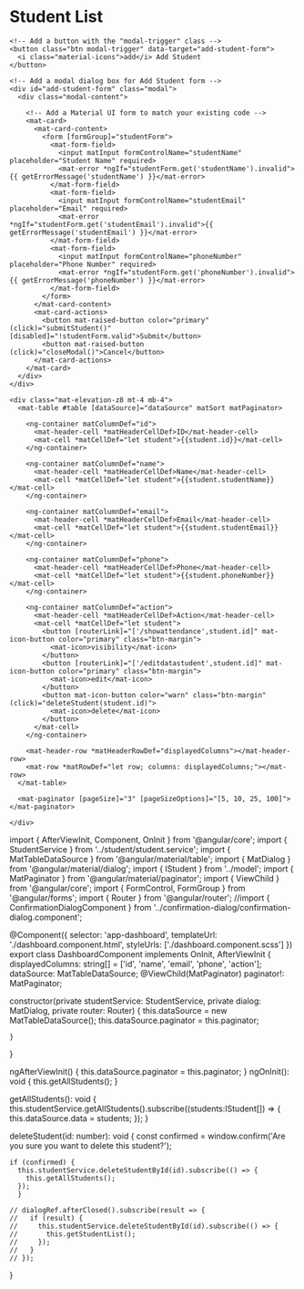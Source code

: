 <div>
  <div class="d-sm-flex align-items-center justify-content-between mt-4">
    <h1 class="h3 mb-0 text-gray-800">Student List</h1>
  
    <!-- Add a button with the "modal-trigger" class -->
    <button class="btn modal-trigger" data-target="add-student-form">
      <i class="material-icons">add</i> Add Student
    </button>
  
    <!-- Add a modal dialog box for Add Student form -->
    <div id="add-student-form" class="modal">
      <div class="modal-content">
  
        <!-- Add a Material UI form to match your existing code -->
        <mat-card>
          <mat-card-content>
            <form [formGroup]="studentForm">
              <mat-form-field>
                <input matInput formControlName="studentName" placeholder="Student Name" required>
                <mat-error *ngIf="studentForm.get('studentName').invalid">{{ getErrorMessage('studentName') }}</mat-error>
              </mat-form-field>
              <mat-form-field>
                <input matInput formControlName="studentEmail" placeholder="Email" required>
                <mat-error *ngIf="studentForm.get('studentEmail').invalid">{{ getErrorMessage('studentEmail') }}</mat-error>
              </mat-form-field>
              <mat-form-field>
                <input matInput formControlName="phoneNumber" placeholder="Phone Number" required>
                <mat-error *ngIf="studentForm.get('phoneNumber').invalid">{{ getErrorMessage('phoneNumber') }}</mat-error>
              </mat-form-field>
            </form>
          </mat-card-content>
          <mat-card-actions>
            <button mat-raised-button color="primary" (click)="submitStudent()" [disabled]="!studentForm.valid">Submit</button>
            <button mat-raised-button (click)="closeModal()">Cancel</button>
          </mat-card-actions>
        </mat-card>
      </div>
    </div>
  
  </div>


  
    <div class="mat-elevation-z8 mt-4 mb-4">
      <mat-table #table [dataSource]="dataSource" matSort matPaginator>
  
        <ng-container matColumnDef="id">
          <mat-header-cell *matHeaderCellDef>ID</mat-header-cell>
          <mat-cell *matCellDef="let student">{{student.id}}</mat-cell>
        </ng-container>
  
        <ng-container matColumnDef="name">
          <mat-header-cell *matHeaderCellDef>Name</mat-header-cell>
          <mat-cell *matCellDef="let student">{{student.studentName}}</mat-cell>
        </ng-container>
  
        <ng-container matColumnDef="email">
          <mat-header-cell *matHeaderCellDef>Email</mat-header-cell>
          <mat-cell *matCellDef="let student">{{student.studentEmail}}</mat-cell>
        </ng-container>
  
        <ng-container matColumnDef="phone">
          <mat-header-cell *matHeaderCellDef>Phone</mat-header-cell>
          <mat-cell *matCellDef="let student">{{student.phoneNumber}}</mat-cell>
        </ng-container>
  
        <ng-container matColumnDef="action">
          <mat-header-cell *matHeaderCellDef>Action</mat-header-cell>
          <mat-cell *matCellDef="let student">
            <button [routerLink]="['/showattendance',student.id]" mat-icon-button color="primary" class="btn-margin">
              <mat-icon>visibility</mat-icon>
            </button>
            <button [routerLink]="['/editdatastudent',student.id]" mat-icon-button color="primary" class="btn-margin">
              <mat-icon>edit</mat-icon>
            </button>
            <button mat-icon-button color="warn" class="btn-margin" (click)="deleteStudent(student.id)">
              <mat-icon>delete</mat-icon>
            </button>
          </mat-cell>
        </ng-container>
  
        <mat-header-row *matHeaderRowDef="displayedColumns"></mat-header-row>
        <mat-row *matRowDef="let row; columns: displayedColumns;"></mat-row>
      </mat-table>

      <mat-paginator [pageSize]="3" [pageSizeOptions]="[5, 10, 25, 100]"></mat-paginator>

    </div>
  
  </div>






  import { AfterViewInit, Component, OnInit } from '@angular/core';
import { StudentService } from '../student/student.service';
import { MatTableDataSource } from '@angular/material/table';
import { MatDialog } from '@angular/material/dialog';
import { IStudent } from '../model';
import { MatPaginator } from '@angular/material/paginator';
import { ViewChild } from '@angular/core';
import { FormControl, FormGroup } from '@angular/forms';
import { Router } from '@angular/router';
//import { ConfirmationDialogComponent } from '../confirmation-dialog/confirmation-dialog.component';


@Component({
  selector: 'app-dashboard',
  templateUrl: './dashboard.component.html',
  styleUrls: ['./dashboard.component.scss']
})
export class DashboardComponent implements OnInit, AfterViewInit {
  displayedColumns: string[] = ['id', 'name', 'email', 'phone', 'action'];
  dataSource: MatTableDataSource<IStudent>;
  @ViewChild(MatPaginator)
  paginator!: MatPaginator;

  

  constructor(private studentService: StudentService, private dialog: MatDialog,  private router: Router) {
    this.dataSource = new MatTableDataSource<IStudent>();
    this.dataSource.paginator = this.paginator;
   
    }
  }

  ngAfterViewInit() {
    this.dataSource.paginator = this.paginator;
  }
  ngOnInit(): void {
    this.getAllStudents();
  }

  getAllStudents(): void { this.studentService.getAllStudents().subscribe((students:IStudent[]) => 
    { this.dataSource.data = students; 
    });
   }

  deleteStudent(id: number): void {
    const confirmed = window.confirm('Are you sure you want to delete this student?');

    if (confirmed) {
      this.studentService.deleteStudentById(id).subscribe(() => {
        this.getAllStudents();
      });
      }

    // dialogRef.afterClosed().subscribe(result => {
    //   if (result) {
    //     this.studentService.deleteStudentById(id).subscribe(() => {
    //       this.getStudentList();
    //     });
    //   }
    // });
  }


